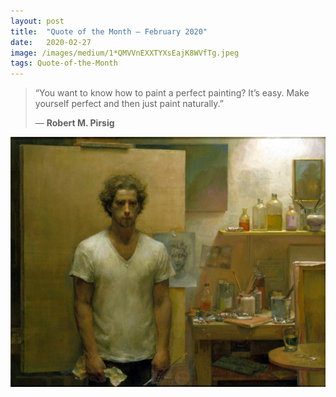 ```yaml
---
layout:	post
title:	"Quote of the Month — February 2020"
date:	2020-02-27
image: /images/medium/1*QMVVnEXXTYXsEajK8WVfTg.jpeg
tags: Quote-of-the-Month
---
```


  
> “You want to know how to paint a perfect painting? It’s easy. Make yourself perfect and then just paint naturally.”
>
> ― **Robert M. Pirsig**

![](/images/medium/1*QMVVnEXXTYXsEajK8WVfTg.jpeg)